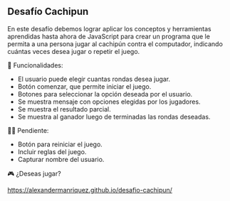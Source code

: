 ## Desafío Cachipun


En este desafío debemos lograr aplicar los conceptos y herramientas aprendidas hasta ahora de JavaScript para crear un programa que le
permita a una persona jugar al cachipún contra el computador, indicando cuántas veces desea jugar o repetir el juego.


🎲 Funcionalidades:

* El usuario puede elegir cuantas rondas desea jugar.
* Botón comenzar, que permite iniciar el juego.
* Botones para seleccionar la opción deseada por el usuario.
* Se muestra mensaje con opciones elegidas por  los jugadores.
* Se muestra el resultado parcial.
* Se muestra al ganador luego de terminadas las rondas deseadas.


🏴‍☠️ Pendiente:

* Botón para reiniciar el juego.
* Incluir reglas del juego.
* Capturar nombre del usuario.


🎮 ¿Deseas jugar?

https://alexandermanriquez.github.io/desafio-cachipun/
